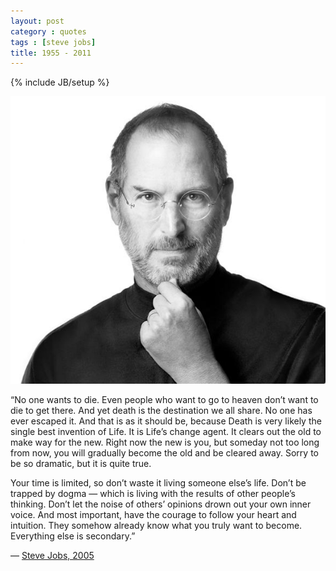 ```yaml
---
layout: post
category : quotes
tags : [steve jobs]
title: 1955 - 2011
---
```

{% include JB/setup %}

![Steve Jobs, 1955-2011](/images/hero.jpg)

“No one wants to die. Even people who want to go to heaven don’t want to die to get there. And yet death is the destination we all share. No one has ever escaped it. And that is as it should be, because Death is very likely the single best invention of Life. It is Life’s change agent. It clears out the old to make way for the new. Right now the new is you, but someday not too long from now, you will gradually become the old and be cleared away. Sorry to be so dramatic, but it is quite true.

Your time is limited, so don’t waste it living someone else’s life. Don’t be trapped by dogma — which is living with the results of other people’s thinking. Don’t let the noise of others’ opinions drown out your own inner voice. And most important, have the courage to follow your heart and intuition. They somehow already know what you truly want to become. Everything else is secondary.”

— [Steve Jobs, 2005](http://www.youtube.com/watch?v=UF8uR6Z6KLc)